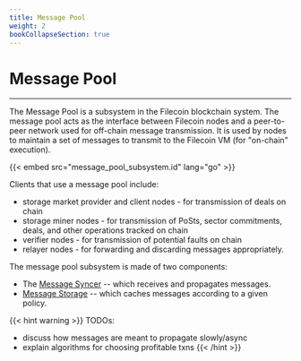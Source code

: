 ```yaml
---
title: Message Pool
weight: 2
bookCollapseSection: true
---
```


# Message Pool
---
The Message Pool is a subsystem in the Filecoin blockchain system. The message pool acts as the interface between Filecoin nodes and a peer-to-peer network used for off-chain message transmission. It is used by nodes to maintain a set of messages to transmit to the Filecoin VM (for "on-chain" execution).

{{< embed src="message_pool_subsystem.id" lang="go" >}}

Clients that use a message pool include:

- storage market provider and client nodes - for transmission of deals on chain
- storage miner nodes - for transmission of PoSts, sector commitments, deals, and other operations tracked on chain
- verifier nodes - for transmission of potential faults on chain
- relayer nodes - for forwarding and discarding messages appropriately.

The message pool subsystem is made of two components:

- The [Message Syncer](\missing-link) -- which receives and propagates messages.
- [Message Storage](\missing-link) -- which caches messages according to a given policy.

{{< hint warning >}}
TODOs:

- discuss how messages are meant to propagate slowly/async
- explain algorithms for choosing profitable txns
{{< /hint >}}

